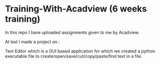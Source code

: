 # Training-With-Acadview (6 weeks training)
In this repo I have uploaded assignments given to me by Acadview.

At last I made a project on :

Text Editor which is a GUI based application for which we created a python executable file to create/open/save/cut/copy/paste/find text in a file.
